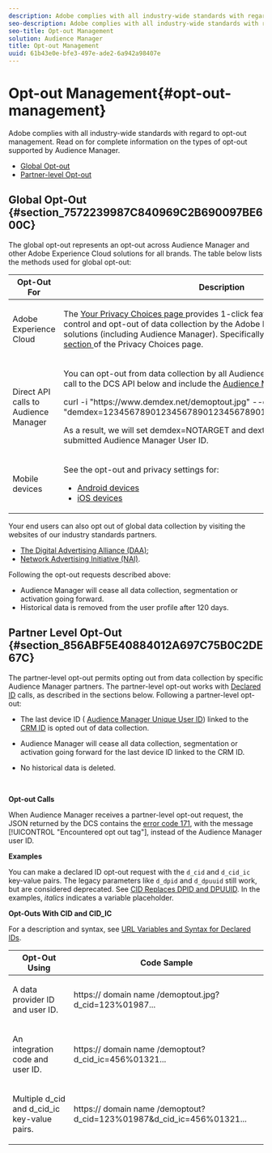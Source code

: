 ```yaml
---
description: Adobe complies with all industry-wide standards with regard to opt-out management. Read on for complete information on the types of opt-out supported by Audience Manager.
seo-description: Adobe complies with all industry-wide standards with regard to opt-out management. Read on for complete information on the types of opt-out supported by Audience Manager.
seo-title: Opt-out Management
solution: Audience Manager
title: Opt-out Management
uuid: 61b43e0e-bfe3-497e-ade2-6a942a98407e
---
```


# Opt-out Management{#opt-out-management}

Adobe complies with all industry-wide standards with regard to opt-out management. Read on for complete information on the types of opt-out supported by Audience Manager.

<ul class="simplelist"> 
 <li> <a href="../../overview/c-data-security-and-privacy/opt-out-management.md#section_7572239987C840969C2B690097BE600C"> Global Opt-out </a> </li> 
 <li> <a href="../../overview/c-data-security-and-privacy/opt-out-management.md#section_856ABF5E40884012A697C75B0C2DE67C"> Partner-level Opt-out </a> </li> 
</ul>

## Global Opt-Out {#section_7572239987C840969C2B690097BE600C}

The global opt-out represents an opt-out across Audience Manager and other Adobe Experience Cloud solutions for all brands. The table below lists the methods used for global opt-out:

<table id="table_F1027B9633E948DCBB11C141B381682A"> 
 <thead> 
  <tr> 
   <th colname="col1" class="entry"> Opt-Out For </th> 
   <th colname="col2" class="entry"> Description </th> 
  </tr> 
 </thead>
 <tbody> 
  <tr> 
   <td colname="col1"> <p>Adobe Experience Cloud </p> </td> 
   <td colname="col2"> <p>The <a href="https://www.adobe.com/privacy/opt-out.html#customeruse" format="http" scope="external"> Your Privacy Choices page </a> provides 1-click features that let your end users control and opt-out of data collection by the Adobe Experience Cloud advertising solutions (including Audience Manager). Specifically, see the <a href="https://www.adobe.com/privacy/opt-out.html#customeruse" format="http" scope="external"> business customer section </a> of the Privacy Choices page. </p> </td> 
  </tr> 
  <tr> 
   <td colname="col1"> <p>Direct API calls to Audience Manager </p> </td> 
   <td colname="col2"> <p>You can opt-out from data collection by all Audience Manager brands by making a call to the DCS API below and include the <a href="../../reference/ids-in-aam.md#reference_D55EC67D86664B7499F3257BB870FEC8"> Audience Manager User ID </a>: </p> <p> <span class="codeph"> curl -i "https://www.demdex.net/demoptout.jpg" --cookie "demdex=12345678901234567890123456789012345678;dextp=12;DST=12" </span> </p> <p>As a result, we will set demdex=NOTARGET and dextp=NOTARGET cookies for the submitted Audience Manager User ID. </p> </td> 
  </tr> 
  <tr> 
   <td colname="col1"> <p>Mobile devices </p> </td> 
   <td colname="col2"> <p>See the opt-out and privacy settings for: </p> <p> 
     <ul id="ul_78042D6D302F4119A2439BF71F228288"> 
      <li id="li_5A0EDABDEF454FEEBBBFF4D68CC9A366"> <a href="https://marketing.adobe.com/resources/help/en_US/mobile/android/privacy.html" format="https" scope="external"> Android devices </a> </li> 
      <li id="li_690067D869B84A9598AA97388D56F1BE"> <a href="https://marketing.adobe.com/resources/help/en_US/mobile/ios/privacy.html" format="https" scope="external"> iOS devices </a> </li> 
     </ul> </p> </td> 
  </tr> 
 </tbody> 
</table>

Your end users can also opt out of global data collection by visiting the websites of our industry standards partners.

* [The Digital Advertising Alliance (DAA)](https://optout.aboutads.info/?c=2#!/); 
* [Network Advertising Initiative (NAI)](https://optout.networkadvertising.org/?c=1#!/).

Following the opt-out requests described above:

* Audience Manager will cease all data collection, segmentation or activation going forward. 
* Historical data is removed from the user profile after 120 days.

## Partner Level Opt-Out {#section_856ABF5E40884012A697C75B0C2DE67C}

The partner-level opt-out permits opting out from data collection by specific Audience Manager partners. The partner-level opt-out works with [Declared ID](../../c-features/declared-ids.md#concept_2CD1CC1558354F38B3DEDBE09AE8E869) calls, as described in the sections below. Following a partner-level opt-out:

* The last device ID ( [Audience Manager Unique User ID](../../reference/ids-in-aam.md#reference_D55EC67D86664B7499F3257BB870FEC8)) linked to the [CRM ID](../../reference/ids-in-aam.md#reference_D55EC67D86664B7499F3257BB870FEC8) is opted out of data collection. 

* Audience Manager will cease all data collection, segmentation or activation going forward for the last device ID linked to the CRM ID. 
* No historical data is deleted.

<br/>

**Opt-out Calls**

When Audience Manager receives a partner-level opt-out request, the JSON returned by the DCS contains the [error code 171](../../c-api/dcs-intro/dcs-api-reference/dcs-error-codes.md#section_B6DDE03D9255430A92730E29B889023A), with the message [!UICONTROL "Encountered opt out tag"], instead of the Audience Manager user ID.

<!-- 

<p> 
 <ul id="ul_65EF2E1ED8F24457A35299E38AFE1DBE"> 
  <li id="li_832D0B507BC64782A5D3662FD5173A37">Audience Manager can pass in a declared ID opt-out alongside an Audience Manager UUID in the URL. </li> 
  <li id="li_D6C41CB385C5401D98156E5A3D79AAEE">The declared ID opt-out is stored in the Profile Cache Server (PCS) on a per-partner basis. There is no platform-level opt-out using declared IDs. Additionally, Audience Manager opts the user out from that particular region on the edge (the opt-out does not cross DCS regions). </li> 
 </ul> </p>

 -->

<!-- 

<p>See <a href="../../overview/c-data-security-and-privacy/data-privacy.md#concept_C1E36C6BF4C0461F9D31687E275DC46A"> Data Privacy </a> for more information about opting-out of data collection. </p>

 -->



**Examples**

You can make a declared ID opt-out request with the `d_cid` and `d_cid_ic` key-value pairs. The legacy parameters like `d_dpid` and `d_dpuuid` still work, but are considered deprecated. See [CID Replaces DPID and DPUUID](../../reference/cid.md#concept_E9DE716F22E8491AB27057DB92B79081). In the examples, *italics* indicates a variable placeholder.

**Opt-Outs With CID and CID_IC**

For a description and syntax, see [URL Variables and Syntax for Declared IDs](../../c-features/declared-ids.md#concept_22E2210AA6604B83B46F5E0CD5504A51).

<table id="table_159D92242D8F4FCBAC733295DE474CA6"> 
 <thead> 
  <tr> 
   <th colname="col1" class="entry"> Opt-Out Using </th> 
   <th colname="col2" class="entry"> Code Sample </th> 
  </tr> 
 </thead>
 <tbody> 
  <tr> 
   <td colname="col1"> <p>A data provider ID and user ID. </p> </td> 
   <td colname="col2"> <p> <span class="codeph"> https:// <span class="varname"> domain name </span>/demoptout.jpg?d_cid=123%01987... </span> </p> </td> 
  </tr> 
  <tr> 
   <td colname="col1"> <p>An integration code and user ID. </p> </td> 
   <td colname="col2"> <p> <span class="codeph"> https:// <span class="varname"> domain name </span>/demoptout?d_cid_ic=456%01321... </span> </p> </td> 
  </tr> 
  <tr> 
   <td colname="col1"> <p>Multiple <span class="codeph"> d_cid </span> and <span class="codeph"> d_cid_ic </span> key-value pairs. </p> </td> 
   <td colname="col2"> <p> <span class="codeph"> https:// <span class="varname"> domain name </span>/demoptout?d_cid=123%01987&amp;d_cid_ic=456%01321... </span> </p> </td> 
  </tr> 
 </tbody> 
</table>


